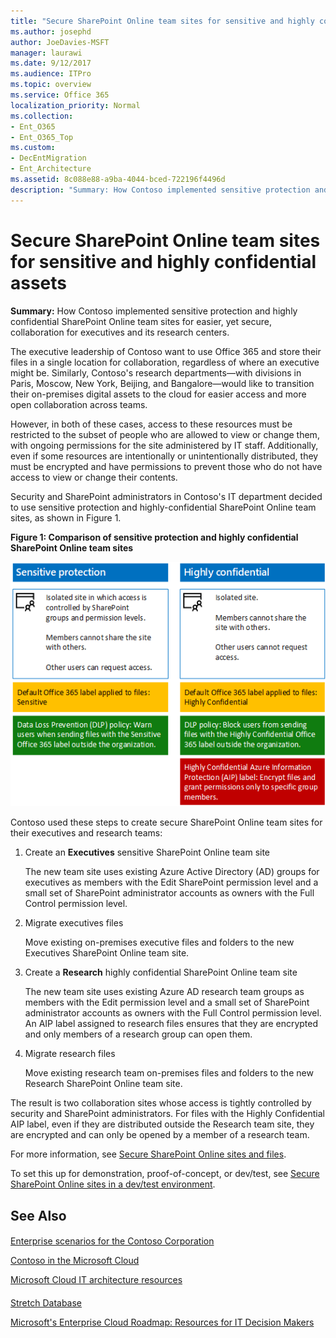 ```yaml
---
title: "Secure SharePoint Online team sites for sensitive and highly confidential assets"
ms.author: josephd
author: JoeDavies-MSFT
manager: laurawi
ms.date: 9/12/2017
ms.audience: ITPro
ms.topic: overview
ms.service: Office 365
localization_priority: Normal
ms.collection:
- Ent_O365
- Ent_O365_Top
ms.custom:
- DecEntMigration
- Ent_Architecture
ms.assetid: 8c088e88-a9ba-4044-bced-722196f4496d
description: "Summary: How Contoso implemented sensitive protection and highly confidential SharePoint Online team sites for easier, yet secure, collaboration for executives and its research centers."
---
```


# Secure SharePoint Online team sites for sensitive and highly confidential assets

 **Summary:** How Contoso implemented sensitive protection and highly confidential SharePoint Online team sites for easier, yet secure, collaboration for executives and its research centers.
  
The executive leadership of Contoso want to use Office 365 and store their files in a single location for collaboration, regardless of where an executive might be. Similarly, Contoso's research departments—with divisions in Paris, Moscow, New York, Beijing, and Bangalore—would like to transition their on-premises digital assets to the cloud for easier access and more open collaboration across teams.
  
However, in both of these cases, access to these resources must be restricted to the subset of people who are allowed to view or change them, with ongoing permissions for the site administered by IT staff. Additionally, even if some resources are intentionally or unintentionally distributed, they must be encrypted and have permissions to prevent those who do not have access to view or change their contents.
  
Security and SharePoint administrators in Contoso's IT department decided to use sensitive protection and highly-confidential SharePoint Online team sites, as shown in Figure 1.
  
**Figure 1: Comparison of sensitive protection and highly confidential SharePoint Online team sites**

![Sensitive protection and highly confidential SharePoint Online team sites](images/Contoso_Poster/SP_Solution.png)
  
Contoso used these steps to create secure SharePoint Online team sites for their executives and research teams:
  
1. Create an **Executives** sensitive SharePoint Online team site
    
    The new team site uses existing Azure Active Directory (AD) groups for executives as members with the Edit SharePoint permission level and a small set of SharePoint administrator accounts as owners with the Full Control permission level.
    
2. Migrate executives files
    
    Move existing on-premises executive files and folders to the new Executives SharePoint Online team site.
    
3. Create a **Research** highly confidential SharePoint Online team site
    
    The new team site uses existing Azure AD research team groups as members with the Edit permission level and a small set of SharePoint administrator accounts as owners with the Full Control permission level. An AIP label assigned to research files ensures that they are encrypted and only members of a research group can open them.
    
4. Migrate research files
    
    Move existing research team on-premises files and folders to the new Research SharePoint Online team site.
    
The result is two collaboration sites whose access is tightly controlled by security and SharePoint administrators. For files with the Highly Confidential AIP label, even if they are distributed outside the Research team site, they are encrypted and can only be opened by a member of a research team.
  
For more information, see [Secure SharePoint Online sites and files](https://docs.microsoft.com/microsoft-365-enterprise/secure-sharepoint-online-sites-and-files).
  
 To set this up for demonstration, proof-of-concept, or dev/test, see [Secure SharePoint Online sites in a dev/test environment](https://docs.microsoft.com/microsoft-365-enterprise/secure-sharepoint-online-sites-dev-test).
  
## See Also

#### 

[Enterprise scenarios for the Contoso Corporation](enterprise-scenarios-for-the-contoso-corporation.md)
  
[Contoso in the Microsoft Cloud](contoso-in-the-microsoft-cloud.md)
  
[Microsoft Cloud IT architecture resources](microsoft-cloud-it-architecture-resources.md)
#### 

[Stretch Database](https://msdn.microsoft.com/library/dn935011.aspx)
  
[Microsoft's Enterprise Cloud Roadmap: Resources for IT Decision Makers](https://sway.com/FJ2xsyWtkJc2taRD)

